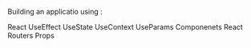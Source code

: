 Building an applicatio using :

React 
UseEffect
UseState
UseContext
UseParams
Componenets
React Routers
Props
